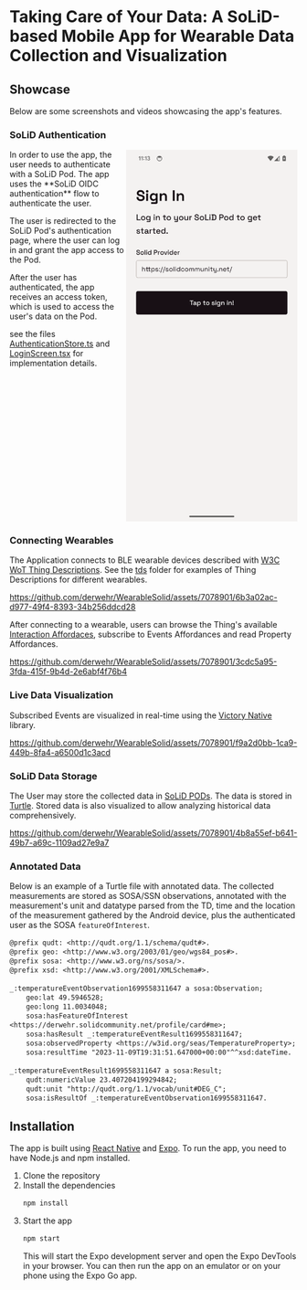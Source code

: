 # Taking Care of Your Data: A SoLiD-based Mobile App for Wearable Data Collection and Visualization

## Showcase
Below are some screenshots and videos showcasing the app's features.
### SoLiD Authentication

<img align="right" width="300" src="images/SolidAuthentication.png">
In order to use the app, the user needs to authenticate with a SoLiD Pod. The app uses the **SoLiD OIDC authentication** flow to authenticate the user.

The user is redirected to the SoLiD Pod's authentication page, where the user can log in and grant the app access to the Pod.

After the user has authenticated, the app receives an access token, which is used to access the user's data on the Pod.

see the files [AuthenticationStore.ts](app/models/AuthenticationStore.ts) and [LoginScreen.tsx](app/screens/LoginScreen.tsx) for implementation details.

<br clear="right"/>

### Connecting Wearables
The Application connects to BLE wearable devices described with [W3C WoT Thing Descriptions](https://www.w3.org/TR/wot-thing-description11/). See the [tds](tds) folder for examples of Thing Descriptions for different wearables.

https://github.com/derwehr/WearableSolid/assets/7078901/6b3a02ac-d977-49f4-8393-34b256ddcd28

After connecting to a wearable, users can browse the Thing's available [Interaction Affordaces](https://www.w3.org/TR/wot-thing-description11/#interaction-affordances), subscribe to Events Affordances and read Property Affordances.

https://github.com/derwehr/WearableSolid/assets/7078901/3cdc5a95-3fda-415f-9b4d-2e6abf4f76b4

### Live Data Visualization

Subscribed Events are visualized in real-time using the [Victory Native](https://formidable.com/open-source/victory/docs/native/) library.

https://github.com/derwehr/WearableSolid/assets/7078901/f9a2d0bb-1ca9-449b-8fa4-a6500d1c3acd

### SoLiD Data Storage

The User may store the collected data in [SoLiD PODs](https://solidproject.org/). The data is stored in [Turtle](https://www.w3.org/TR/turtle/).
Stored data is also visualized to allow analyzing historical data comprehensively. 

https://github.com/derwehr/WearableSolid/assets/7078901/4b8a55ef-b641-49b7-a69c-1109ad27e9a7

### Annotated Data
Below is an example of a Turtle file with annotated data. The collected measurements are stored as SOSA/SSN observations, annotated with the measurement's unit and datatype parsed from the TD, time and the location of the measurement gathered by the Android device, plus the authenticated user as the SOSA `featureOfInterest`.
```turtle
@prefix qudt: <http://qudt.org/1.1/schema/qudt#>.
@prefix geo: <http://www.w3.org/2003/01/geo/wgs84_pos#>.
@prefix sosa: <http://www.w3.org/ns/sosa/>.
@prefix xsd: <http://www.w3.org/2001/XMLSchema#>.

_:temperatureEventObservation1699558311647 a sosa:Observation;
    geo:lat 49.5946528;
    geo:long 11.0034048;
    sosa:hasFeatureOfInterest <https://derwehr.solidcommunity.net/profile/card#me>;
    sosa:hasResult _:temperatureEventResult1699558311647;
    sosa:observedProperty <https://w3id.org/seas/TemperatureProperty>;
    sosa:resultTime "2023-11-09T19:31:51.647000+00:00"^^xsd:dateTime.

_:temperatureEventResult1699558311647 a sosa:Result;
    qudt:numericValue 23.407204199294842;
    qudt:unit "http://qudt.org/1.1/vocab/unit#DEG_C";
    sosa:isResultOf _:temperatureEventObservation1699558311647.
```

## Installation
The app is built using [React Native](https://reactnative.dev/) and [Expo](https://expo.io/). To run the app, you need to have Node.js and npm installed.

1. Clone the repository
2. Install the dependencies
    ```bash
    npm install
    ```
3. Start the app
    ```bash
    npm start
    ```
    This will start the Expo development server and open the Expo DevTools in your browser. You can then run the app on an emulator or on your phone using the Expo Go app.
